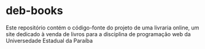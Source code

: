 # deb-books
Este repositório contém o código-fonte do projeto de uma livraria online, um site dedicado à venda de livros para a disciplina de programação web da Universedade Estadual da Paraíba
